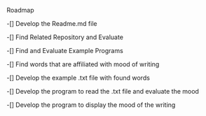 Roadmap

-[] Develop the Readme.md file

-[] Find Related Repository and Evaluate

-[] Find and Evaluate Example Programs

-[] Find words that are affiliated with mood of writing

-[] Develop the example .txt file with found words

-[] Develop the program to read the .txt file and evaluate the mood

-[] Develop the program to display the mood of the writing
